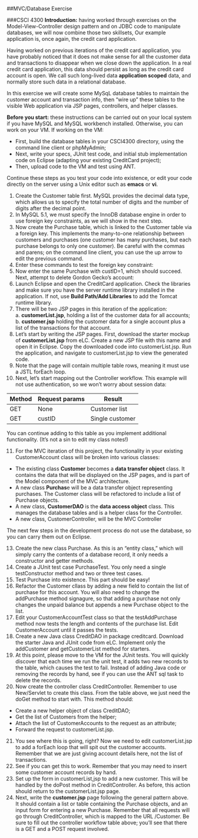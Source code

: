 ##MVC/Database Exercise

###CSCI 4300
**Introduction:** having worked through exercises on the Model-View-Controller design pattern and on JDBC code to manipulate databases, we will now combine those two skillsets, Our example application is, once again, the credit card application.

Having worked on previous iterations of the credit card application, you have probably noticed that it does not make sense for all the customer data and transactions to disappear when we close down the application. In a real credit card application, this data should persist as long as the credit card account is open. We call such long-lived data **application scoped** data, and normally store such data in a relational database.

In this exercise we will create some MySqL database tables to maintain the customer account and transaction info, then “wire up” these tables to the visible Web application via JSP pages, controllers, and helper classes.

**Before you start:** these instructions can be carried out on your local system if you have MySQL and MySQL workbench installed. Otherwise, you can work on your VM. If working on the VM:
* First, build the database tables in your CSCI4300 directory, using the command line client or phpMyAdmin;
* Next, write your specs, JUnit test code, and initial stub implementation code on Eclipse (adapting your existing CreditCard project);
* Then, upload code to the VM and test using ANT.

Continue these steps as you test your code into existence, or edit your code directly on the server using a Unix editor such as **emacs** or **vi**.

1. Create the Customer table first. MySQL provides the decimal data type, which allows us to specify the total number of digits and the number of digits after the decimal point.
2. In MySQL 5.1, we must specify the InnoDB database engine in order to use foreign key constraints, as we will show in the next step.
3. Now create the Purchase table, which is linked to the Customer table via a foreign key. This implements the many-to-one relationship between customers and purchases (one customer has many purchases, but each purchase belongs to only one customer). Be careful with the commas and parens; on the command line client, you can use the up arrow to edit the previous command.
4. Enter these commands to test the foreign key constraint:
5. Now enter the same Purchase with custID=1, which should succeed. Next, attempt to delete Gordon Gecko’s account:
6. Launch Eclipse and open the CreditCard application. Check the libraries and make sure you have the server runtime library installed in the application. If not, use **Build Path/Add Libraries** to add the Tomcat runtime library.
7. There will be two JSP pages in this iteration of the application:  
a. **customerList.jsp**, holding a list of the customer data for all accounts;  
b. **customer.jsp** holding the customer data for a single account plus a list of the transactions for that account.
8. Let’s start by writing the JSP pages.  First, download the starter mockup of **customerList.jsp** from eLC. Create a  new JSP file with this name and open it in Eclipse. Copy the downloaded code into customerList.jsp. Run the application, and navigate to customerList.jsp to view the generated code.
9.  Note that the page will contain multiple table rows, meaning it must use a JSTL forEach loop.
10. Next, let’s start mapping out the Controller workflow. This example will not use authentication, so we won’t worry about session data:

Method | Request params | Result
------ | -------------- | ------
GET | None | Customer list
GET | custID | Single customer

You can continue adding to this table as you implement additional functionality. (It’s not a sin to edit my class notes!)

11.  For the MVC iteration of this project, the functionality in your existing CustomerAccount class will be broken into various classes:

* The existing class **Customer**  becomes a **data transfer object** class. It contains the data that will be displayed on the JSP pages, and is part of the Model component of the MVC architecture.
* A new class **Purchas**e will be a data transfer object representing purchases.  The Customer class will be refactored to include a list of Purchase objects.
* A new class, **CustomerDAO** is the **data access object** class. This manages the database tables and is a helper class for the Controller.
* A new class, CustomerController, will be the MVC Controller

The next few steps in the development process do not use the database, so you can carry them out on Eclipse.

13.  Create the new class Purchase. As this is an “entity class,” which will simply carry the contents of a database record, it only needs a constructor and getter methods. 
14. Create a JUnit test case PurchaseTest. You only need a single testConstructor method and two or three test cases.
15. Test Purchase into existence. This part should be easy!
16. Refactor the Customer cllass by adding a new field to contain the list of purchase for this account. You will also need to change the addPurchase method signagure, so that adding a purchase not only changes the unpaid balance but appends a new Purchase object to the list.
17. Edit your CustomerAccountTest class so that the testAddPurchase method now tests the length and contents of the purchase list. Edit CustomerAccount until it passes the tests.
18. Create a new Java class CreditDAO in package creditcard. Download the starter Java and JUnit code from eLC.  Implement only the addCustomer and  getCustomerList method for starters.
19. At this point, please move to the VM for the JUnit tests. You will quickly discover that each time we run the unit test, it adds two new records to the table, which causes the test to fail. Instead of adding Java code or removing the records by hand, see if you can use the ANT sql task to delete the records.
20. Now create the controller class CreditController. Remember to use New/Servlet to create this class. From the table above, we just need the doGet method to start with. This method should:
* Create a new helper object of class CreditDAO;
* Get the list of Customers from the helper;
* Attach the list of CustomerAccounts to the request as an attribute;
* Forward the request to customerList.jsp.
21. You see where this is going, right? Now we need to edit customerList.jsp to add a forEach loop that will spit out the customer accounts. Remember that we are just giving account details here, not the list of transactions.
22. See if you can get this to work. Remember that you may need to insert some customer account records by hand.
23. Set up the form in customerList,jsp to add a new customer. This will be handled by the doPost method in CreditController. As before, this action should return to the customerList.jsp page.
24. Next, write the **customer.jsp** page following the general pattern above. It should contain a list or table containing the Purchase objects, and an input form for entering a new Purchase. Remember that all requests will go through CreditController, which is mapped to the URL /Customer. Be sure to fill out the controller workflow table above; you’ll see that there is a GET  and a POST request involved.

